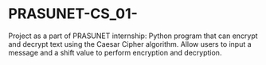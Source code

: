 # PRASUNET-CS_01-
Project as a part of PRASUNET internship: Python program that can encrypt and decrypt text using the Caesar Cipher algorithm. Allow users to input a message and a shift value to perform encryption and decryption.
